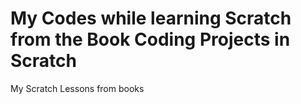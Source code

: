 # My Codes while learning Scratch from the Book Coding Projects in Scratch
My Scratch Lessons from books
